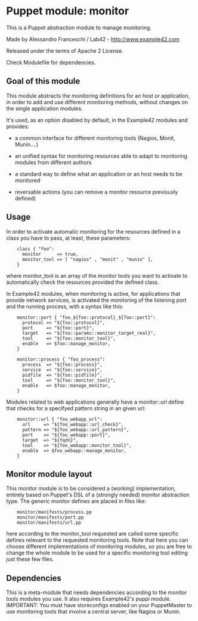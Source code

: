 # Puppet module: monitor

This is a Puppet abstraction module to manage monitoring.

Made by Alessandro Franceschi / Lab42 - http://www.example42.com

Released under the terms of Apache 2 License.

Check Modulefile for dependencies.

## Goal of this module
This module abstracts the monitoring definitions for an host or application, in order to add and use different monitoring methods, without changes on the single application modules.

It's used, as an option disabled by default, in the Example42 modules and provides:

* a common interface for different monitoring tools (Nagios, Monit, Munin....)

* an unified syntax for monitoring resources able to adapt to monitoring modules from different authors

* a standard way to define what an application or an host needs to be monitored

* reversable actions (you can remove a monitor resource previously defined)

## Usage
In order to activate automatic monitoring for the resources defined in a class you have to pass, at least, these parameters:

        class { "foo":
          monitor      => true,
          monitor_tool => [ "nagios" , "monit" , "munin" ],
        }

where monitor_tool is an array of the monitor tools you want to activate to automatically check the resources provided the defined class.

In Example42 modules, when monitoring is active,  for applications that provide network services, is activated the monitoring of the listening port and the running process, with a syntax like this:

        monitor::port { "foo_${foo::protocol}_${foo::port}":
          protocol => "${foo::protocol}",
          port     => "${foo::port}",
          target   => "${foo::params::monitor_target_real}",
          tool     => "${foo::monitor_tool}",
          enable   => $foo::manage_monitor,
        }

        monitor::process { "foo_process":
          process  => "${foo::process}",
          service  => "${foo::service}",
          pidfile  => "${foo::pidfile}",
          tool     => "${foo::monitor_tool}",
          enable   => $foo::manage_monitor,
        }

Modules related to web applications generally have a monitor::url define that checks for a specifyed pattern string in an given url:

        monitor::url { "foo_webapp_url":
          url     => "${foo_webapp::url_check}",
          pattern => "${foo_webapp::url_pattern}",
          port    => "${foo_webapp::port}",
          target  => "${fqdn}",
          tool    => "${foo_webapp::monitor_tool}",
          enable  => $foo_webapp::manage_monitor,
        }

## Monitor module layout
This monitor module is to be considered a (working) implementation, entirely based on Puppet's DSL of a (strongly needed) monitor abstraction type.
The generic monitor defines are placed in files like:

        monitor/manifests/process.pp
        monitor/manifests/port.pp
        monitor/manifests/url.pp

here according to the monitor_tool requested are called some specific defines relevant to the requested monitoring tools.
Note that here you can choose different implementations of monitoring modules, so you are free to change the whole module to be used for a specific monitoring tool editing just these few files.

## Dependencies
This is a meta-module that needs dependencies according to the monitor tools modules you use.
It also requires Example42's puppi module.
IMPORTANT: You must have storeconfigs enabled on your PuppetMaster to use monitoring tools that involve a central server, like Nagios or Munin.
